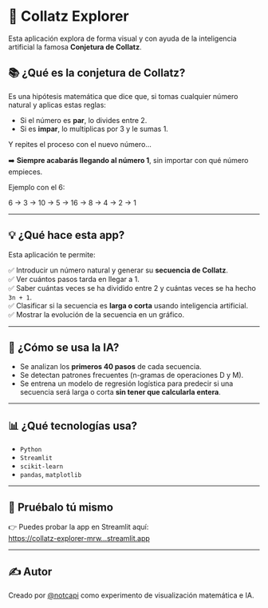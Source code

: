 # 🔢 Collatz Explorer

Esta aplicación explora de forma visual y con ayuda de la inteligencia artificial la famosa **Conjetura de Collatz**.

## 📚 ¿Qué es la conjetura de Collatz?

Es una hipótesis matemática que dice que, si tomas cualquier número natural y aplicas estas reglas:

- Si el número es **par**, lo divides entre 2.
- Si es **impar**, lo multiplicas por 3 y le sumas 1.

Y repites el proceso con el nuevo número...

➡️ **Siempre acabarás llegando al número 1**, sin importar con qué número empieces.

Ejemplo con el 6:

6 → 3 → 10 → 5 → 16 → 8 → 4 → 2 → 1

---

## 💡 ¿Qué hace esta app?

Esta aplicación te permite:

✅ Introducir un número natural y generar su **secuencia de Collatz**.  
✅ Ver cuántos pasos tarda en llegar a 1.  
✅ Saber cuántas veces se ha dividido entre 2 y cuántas veces se ha hecho `3n + 1`.  
✅ Clasificar si la secuencia es **larga o corta** usando inteligencia artificial.  
✅ Mostrar la evolución de la secuencia en un gráfico.  

---

## 🤖 ¿Cómo se usa la IA?

- Se analizan los **primeros 40 pasos** de cada secuencia.
- Se detectan patrones frecuentes (n-gramas de operaciones D y M).
- Se entrena un modelo de regresión logística para predecir si una secuencia será larga o corta **sin tener que calcularla entera**.

---

## 📊 ¿Qué tecnologías usa?

- `Python`
- `Streamlit`
- `scikit-learn`
- `pandas`, `matplotlib`

---

## 🚀 Pruébalo tú mismo

👉 Puedes probar la app en Streamlit aquí:  
[https://collatz-explorer-mrw...streamlit.app](https://collatz-explorer-mrw...streamlit.app)

---


## ✍️ Autor

Creado por [@notcapi](https://github.com/notcapi) como experimento de visualización matemática e IA.  
